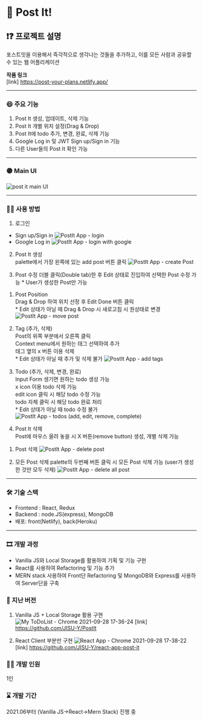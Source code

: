 # 📑 Post It!

## ❗❓ 프로젝트 설명
포스트잇을 이용해서 즉각적으로 생각나는 것들을 추가하고,
이를 모든 사람과 공유할 수 있는 웹 어플리케이션

**작품 링크**
<br> [link] https://post-your-plans.netlify.app/

---

### 😄 주요 기능

1. Post It 생성, 업데이트, 삭제 기능
2. Post It 개별 위치 설정(Drag & Drop)
3. Post It에 todo 추가, 변경, 완료, 삭제 기능
4. Google Log in 및 JWT Sign up/Sign in 기능
5. 다른 User들의 Post It 확인 가능

---
<!-- Line -->

### 🟣 Main UI
![post it main UI](https://user-images.githubusercontent.com/80020227/146124551-76118fbf-c20d-4e0b-89de-36e5bc094bac.JPG)

---

### 👨‍🏫 사용 방법

1. 로그인
 - Sign up/Sign in
![PostIt App - login](https://user-images.githubusercontent.com/80020227/146125367-d4ea4512-55df-444f-9e9f-3177c1d03005.gif)
 - Google Log in
![PostIt App - login with google](https://user-images.githubusercontent.com/80020227/146125386-88cc3dc5-55e0-4bf3-97ec-7910ca7146fa.gif)

2. Post It 생성 
<br>palette에서 가장 왼쪽에 있는 add post 버튼 클릭
![PostIt App - create Post](https://user-images.githubusercontent.com/80020227/146128301-209cc56f-27c5-41e8-a5ed-f557d3e34f1c.gif)

3. Post 수정
 더블 클릭(Double tab)한 후 Edit 상태로 진입하여 선택한 Post 수정 가능
 \* User가 생성한 Post만 가능
  1) Post Position
  <br>Drag & Drop 하여 위치 선정 후 Edit Done 버튼 클릭
  <br>\* Edit 상태가 아닐 때 Drag & Drop 시 새로고침 시 원상태로 변경
  ![PostIt App - move post](https://user-images.githubusercontent.com/80020227/146128403-195dbb16-e27e-498f-81f2-be5158421567.gif)

  2) Tag (추가, 삭제)
  <br>Post의 위쪽 부분에서 오른쪽 클릭
  <br>Context menu에서 원하는 태그 선택하여 추가
  <br>태그 옆의 x 버튼 이용 삭제
  <br>\* Edit 상태가 아닐 때 추가 및 삭제 불가
  ![PostIt App - add tags](https://user-images.githubusercontent.com/80020227/146128424-b8ba1a27-1760-484d-9c50-bc7dd0051a88.gif)

  3) Todo (추가, 삭제, 변경, 완료)
  <br>Input Form 생기면 원하는 todo 생성 가능
  <br>x icon 이용 todo 삭제 가능
  <br>edit icon 클릭 시 해당 todo 수정 가능
  <br>todo 자체 클릭 시 해당 todo 완료 처리
  <br>\* Edit 상태가 아닐 때 todo 수정 불가
  ![PostIt App - todos (add, edit, remove, complete)](https://user-images.githubusercontent.com/80020227/146128456-88abbac3-77b8-4929-b66c-9e24e79d8fcf.gif)

4. Post It 삭제
 <br>Post에 마우스 올려 놓을 시 X 버튼(remove button) 생성, 개별 삭제 가능
  1) Post 삭제
  ![PostIt App - delete post](https://user-images.githubusercontent.com/80020227/146128485-29fea2ee-d691-423b-9066-7fc34898a2a6.gif)

  2) 모든 Post 삭제
  palette의 두번째 버튼 클릭 시 모든 Post 삭제 가능 (user가 생성한 것만 모두 삭제)
  ![PostIt App - delete all post](https://user-images.githubusercontent.com/80020227/146128493-22f465ea-86ad-495b-ae75-3cd8cbf833c5.gif)

---

### 🛠 기술 스택

- Frontend : React, Redux
- Backend : node.JS(express), MongoDB
- 배포: front(Netlify), back(Heroku)

---

### 🎞 개발 과정
 - Vanilla JS와 Local Storage를 활용하여 기획 및 기능 구현
 - React를 사용하여 Refactoring 및 기능 추가
 - MERN stack 사용하여 Front단 Refactoring 및 MongoDB와 Express를 사용하여 Server단을 구축

### 📜 지난 버전
 1. Vanilla JS + Local Storage 활용 구현
  ![My ToDoList - Chrome 2021-09-28 17-36-24](https://user-images.githubusercontent.com/80020227/135054537-9be21371-8df5-4465-91cb-a823323ad110.gif)
  [link] https://github.com/JISU-Y/PostIt

 2. React Client 부분만 구현
  ![React App - Chrome 2021-09-28 17-38-22](https://user-images.githubusercontent.com/80020227/135054556-8112ed5e-321c-4159-9c2e-86645c9630cf.gif)
  [link] https://github.com/JISU-Y/react-app-post-it

### 👨‍💻 개발 인원
1인

### ⌛ 개발 기간
2021.06부터 (Vanilla JS->React->Mern Stack) 진행 중 
